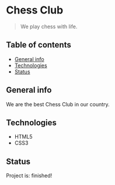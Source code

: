 # Chess Club
> We play chess with life.

## Table of contents
* [General info](#general-info)
* [Technologies](#technologies)
* [Status](#status)

## General info
We are the best Chess Club in our country.

## Technologies
* HTML5
* CSS3

## Status
Project is: finished!
